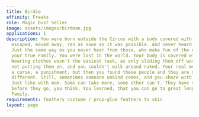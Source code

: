 ```yaml
---
title: Birdie
affinity: Freaks
role: Magic Dust Seller
image: assets/images/birdman.jpg
applications: 1
description: You were born outside the Circus with a body covered with feathers. You
  escaped, moved away, ran as soon as it was possible. And never heard from your parents.
  Just the same way as you never hear from those, who make fun of the other freaks,
  your true Family. You were lost in the world. Your body is covered with feathers.
  Wearing clothes wasn't the easiest task, as only sliding them off was straight forward,
  not putting them on, and you couldn't walk around naked. Your real mom called you
  a curse, a punishment, but then you found these people and they are something totally
  different. Still, sometimes someone unkind comes, and you share with them some magic.
  Just like with mom. Some can take more, some other can't. They have sweet dreams
  before they go, you think. You learned, that you can go to great lengths for the
  Family.
requirements: feathery costume / prop-glue feathers to skin
layout: page
---
```


